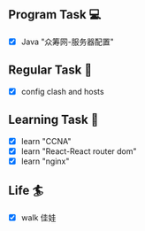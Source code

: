 

## Program Task  💻
- [x] Java "众筹网-服务器配置"

## Regular Task  🤡
- [x] config clash and hosts

## Learning Task 🎯
- [x] learn "CCNA"
- [x] learn "React-React router dom"
- [x] learn "nginx"

## Life 🏄
- [x] walk 佳娃